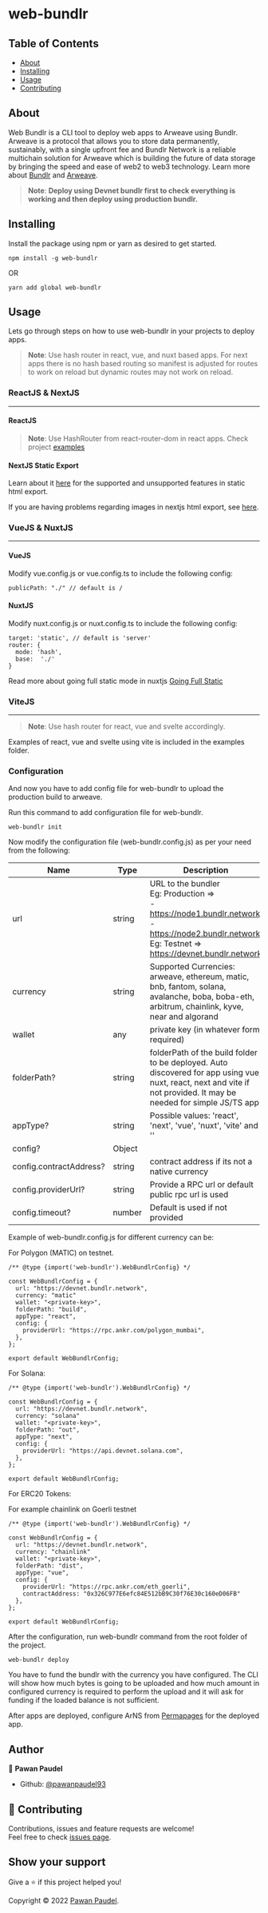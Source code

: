# web-bundlr

## Table of Contents

- [About](#about)
- [Installing](#installing)
- [Usage](#usage)
- [Contributing](#contributing)


## About <a name = "about"></a>

Web Bundlr is a CLI tool to deploy web apps to Arweave using Bundlr. Arweave is a protocol that allows you to store data permanently, sustainably, with a single upfront fee and Bundlr Network is a reliable multichain solution for Arweave which is building the future of data storage by bringing the speed and ease of web2 to web3 technology.
Learn more about [Bundlr](https://bundlr.network/) and [Arweave](https://www.arweave.org/).

> __Note__: **Deploy using Devnet bundlr first to check everything is working and then deploy using production bundlr.**


## Installing <a name = "installing"></a>

Install the package using npm or yarn as desired to get started.
```
npm install -g web-bundlr
```

OR
```
yarn add global web-bundlr
```

## Usage <a name = "usage"></a>

Lets go through steps on how to use web-bundlr in your projects to deploy apps.

> __Note__: Use hash router in react, vue, and nuxt based apps. For next apps there is no hash based routing so manifest is adjusted for routes to work on reload but dynamic routes may not work on reload.

### ReactJS & NextJS

------------

#### **ReactJS**

> __Note__: Use HashRouter from react-router-dom in react apps. Check project [examples](https://github.com/pawanpaudel93/web-bundlr/tree/main/examples)

 #### **NextJS Static Export**

Learn about it [here](https://nextjs.org/docs/advanced-features/static-html-export) for the supported and unsupported features in static html export.

If you are having problems regarding images in nextjs html export, see [here](https://stackoverflow.com/questions/65487914/error-image-optimization-using-next-js-default-loader-is-not-compatible-with-n).

### VueJS & NuxtJS

------------

#### **VueJS**

Modify vue.config.js or vue.config.ts to include the following config:
```
publicPath: "./" // default is /
```

#### **NuxtJS**

Modify nuxt.config.js or nuxt.config.ts to include the following config:

```
target: 'static', // default is 'server'
router: {
  mode: 'hash',
  base:  './'
}
```

Read more about going full static mode in nuxtjs [Going Full Static](https://nuxtjs.org/announcements/going-full-static/)

### ViteJS

------------
> __Note__: Use hash router for react, vue and svelte accordingly.

Examples of react, vue and svelte using vite is included in the examples folder.

### Configuration

And now you have to add config file for web-bundlr to upload the production build to arweave.

Run this command to add configuration file for web-bundlr.

```
web-bundlr init
```

Now modify the configuration file (web-bundlr.config.js) as per your need from the following:

|  Name | Type   | Description   |
| ------------ | ------------ | ------------ |
|  url | string  |  URL to the bundler <br/> Eg: Production => <br/> - https://node1.bundlr.network <br/>- https://node2.bundlr.network <br/> Eg: Testnet => https://devnet.bundlr.network |
|   currency	| string  |  Supported Currencies: arweave, ethereum, matic, bnb, fantom, solana, avalanche, boba, boba-eth, arbitrum, chainlink, kyve, near and algorand |
|  wallet |  any |  private key (in whatever form required)|
| folderPath?	|	string	|	folderPath of the build folder to be deployed. Auto discovered for app using vue, nuxt, react, next and vite if not provided. It may be needed for simple JS/TS app. |
| appType?	|	string	|	Possible values: 'react', 'next', 'vue', 'nuxt', 'vite' and ''	|
| config?  |  Object |   |
| config.contractAddress?	  |  string |  contract address if its not a native currency |
| config.providerUrl?	 | string  |  Provide a RPC url or default public rpc url is used |
| config.timeout?	| number	| Default is used if not provided	|

Example of web-bundlr.config.js for different currency can be:

For Polygon (MATIC) on testnet.

```
/** @type {import('web-bundlr').WebBundlrConfig} */

const WebBundlrConfig = {
  url: "https://devnet.bundlr.network",
  currency: "matic"
  wallet: "<private-key>",
  folderPath: "build",
  appType: "react",
  config: {
    providerUrl: "https://rpc.ankr.com/polygon_mumbai",
  },
};

export default WebBundlrConfig;
```

For Solana:

```
/** @type {import('web-bundlr').WebBundlrConfig} */

const WebBundlrConfig = {
  url: "https://devnet.bundlr.network",
  currency: "solana"
  wallet: "<private-key>",
  folderPath: "out",
  appType: "next",
  config: {
    providerUrl: "https://api.devnet.solana.com",
  },
};

export default WebBundlrConfig;
```

For ERC20 Tokens: 

For example chainlink on Goerli testnet
```
/** @type {import('web-bundlr').WebBundlrConfig} */

const WebBundlrConfig = {
  url: "https://devnet.bundlr.network",
  currency: "chainlink"
  wallet: "<private-key>",
  folderPath: "dist",
  appType: "vue",
  config: {
    providerUrl: "https://rpc.ankr.com/eth_goerli",
    contractAddress: "0x326C977E6efc84E512bB9C30f76E30c160eD06FB"
  },
};

export default WebBundlrConfig;
```

After the configuration, run web-bundlr command from the root folder of the project.

```
web-bundlr deploy
```
You have to fund the bundlr with the currency you have configured. The CLI will show how much bytes is going to be uploaded and how much amount in configured currency is required to perform the upload and it will ask for funding if the loaded balance is not sufficient.

After apps are deployed, configure ArNS from [Permapages](https://permapages.arweave.dev/#/arns) for the deployed app.

## Author

👤 **Pawan Paudel**

- Github: [@pawanpaudel93](https://github.com/pawanpaudel93)

## 🤝 Contributing <a name = "contributing"></a>

Contributions, issues and feature requests are welcome!<br />Feel free to check [issues page](https://github.com/pawanpaudel93/web-bundlr/issues).

## Show your support

Give a ⭐️ if this project helped you!

Copyright © 2022 [Pawan Paudel](https://github.com/pawanpaudel93).<br />

